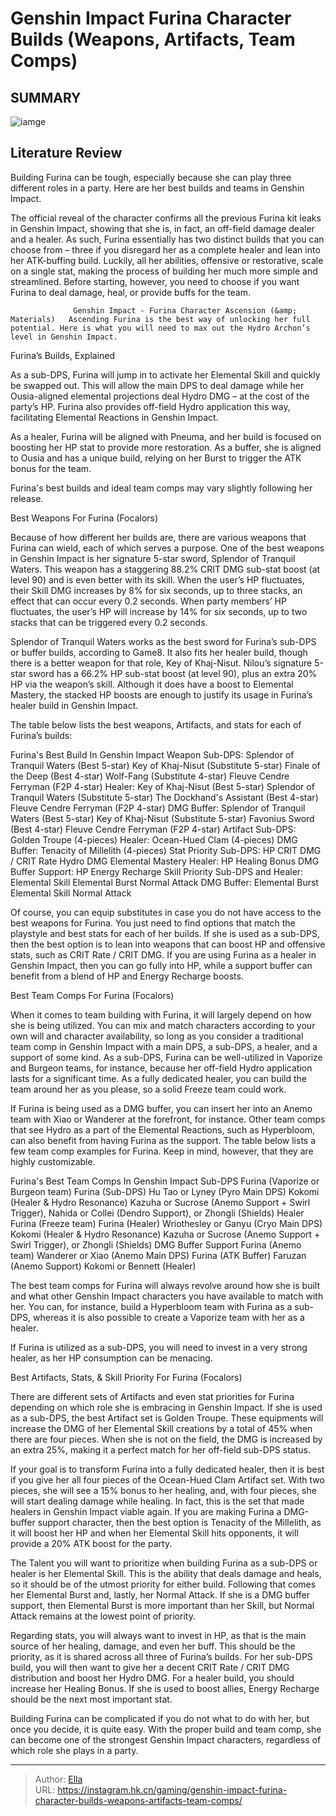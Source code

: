 # Genshin Impact Furina Character Builds (Weapons, Artifacts, Team Comps)


## SUMMARY 

![iamge](https://static1.srcdn.com/wordpress/wp-content/uploads/2023/11/genshin-impact-furina-best-builds-team-comps-artifacts-stats.jpg)

## Literature Review

Building Furina can be tough, especially because she can play three different roles in a party. Here are her best builds and teams in Genshin Impact.





The official reveal of the character confirms all the previous Furina kit leaks in Genshin Impact, showing that she is, in fact, an off-field damage dealer and a healer. As such, Furina essentially has two distinct builds that you can choose from – three if you disregard her as a complete healer and lean into her ATK-buffing build. Luckily, all her abilities, offensive or restorative, scale on a single stat, making the process of building her much more simple and streamlined. Before starting, however, you need to choose if you want Furina to deal damage, heal, or provide buffs for the team.




                  Genshin Impact - Furina Character Ascension (&amp; Materials)   Ascending Furina is the best way of unlocking her full potential. Here is what you will need to max out the Hydro Archon’s level in Genshin Impact.    


 Furina’s Builds, Explained 
          

As a sub-DPS, Furina will jump in to activate her Elemental Skill and quickly be swapped out. This will allow the main DPS to deal damage while her Ousia-aligned elemental projections deal Hydro DMG – at the cost of the party’s HP. Furina also provides off-field Hydro application this way, facilitating Elemental Reactions in Genshin Impact.

As a healer, Furina will be aligned with Pneuma, and her build is focused on boosting her HP stat to provide more restoration. As a buffer, she is aligned to Ousia and has a unique build, relying on her Burst to trigger the ATK bonus for the team.






Furina&#39;s best builds and ideal team comps may vary slightly following her release.






 Best Weapons For Furina (Focalors) 
          

Because of how different her builds are, there are various weapons that Furina can wield, each of which serves a purpose. One of the best weapons in Genshin Impact is her signature 5-star sword, Splendor of Tranquil Waters. This weapon has a staggering 88.2% CRIT DMG sub-stat boost (at level 90) and is even better with its skill. When the user’s HP fluctuates, their Skill DMG increases by 8% for six seconds, up to three stacks, an effect that can occur every 0.2 seconds. When party members’ HP fluctuates, the user’s HP will increase by 14% for six seconds, up to two stacks that can be triggered every 0.2 seconds.




Splendor of Tranquil Waters works as the best sword for Furina’s sub-DPS or buffer builds, according to Game8. It also fits her healer build, though there is a better weapon for that role, Key of Khaj-Nisut. Nilou’s signature 5-star sword has a 66.2% HP sub-stat boost (at level 90), plus an extra 20% HP via the weapon’s skill. Although it does have a boost to Elemental Mastery, the stacked HP boosts are enough to justify its usage in Furina’s healer build in Genshin Impact.

The table below lists the best weapons, Artifacts, and stats for each of Furina’s builds:

 Furina&#39;s Best Build In Genshin Impact   Weapon  Sub-DPS:  Splendor of Tranquil Waters (Best 5-star)   Key of Khaj-Nisut (Substitute 5-star)   Finale of the Deep (Best 4-star)   Wolf-Fang (Substitute 4-star)   Fleuve Cendre Ferryman (F2P 4-star)    Healer:  Key of Khaj-Nisut (Best 5-star)   Splendor of Tranquil Waters (Substitute 5-star)   The Dockhand&#39;s Assistant (Best 4-star)   Fleuve Cendre Ferryman (F2P 4-star)    DMG Buffer:  Splendor of Tranquil Waters (Best 5-star)   Key of Khaj-Nisut (Substitute 5-star)   Favonius Sword (Best 4-star)   Fleuve Cendre Ferryman (F2P 4-star)      Artifact  Sub-DPS:  Golden Troupe (4-pieces)    Healer:  Ocean-Hued Clam (4-pieces)    DMG Buffer:  Tenacity of Millelith (4-pieces)      Stat Priority  Sub-DPS:  HP   CRIT DMG / CRIT Rate   Hydro DMG   Elemental Mastery    Healer:  HP   Healing Bonus    DMG Buffer Support:  HP   Energy Recharge      Skill Priority  Sub-DPS and Healer:  Elemental Skill   Elemental Burst   Normal Attack    DMG Buffer:  Elemental Burst   Elemental Skill   Normal Attack      



Of course, you can equip substitutes in case you do not have access to the best weapons for Furina. You just need to find options that match the playstyle and best stats for each of her builds. If she is used as a sub-DPS, then the best option is to lean into weapons that can boost HP and offensive stats, such as CRIT Rate / CRIT DMG. If you are using Furina as a healer in Genshin Impact, then you can go fully into HP, while a support buffer can benefit from a blend of HP and Energy Recharge boosts.






 Best Team Comps For Furina (Focalors) 
         

When it comes to team building with Furina, it will largely depend on how she is being utilized. You can mix and match characters according to your own will and character availability, so long as you consider a traditional team comp in Genshin Impact with a main DPS, a sub-DPS, a healer, and a support of some kind. As a sub-DPS, Furina can be well-utilized in Vaporize and Burgeon teams, for instance, because her off-field Hydro application lasts for a significant time. As a fully dedicated healer, you can build the team around her as you please, so a solid Freeze team could work.

If Furina is being used as a DMG buffer, you can insert her into an Anemo team with Xiao or Wanderer at the forefront, for instance. Other team comps that see Hydro as a part of the Elemental Reactions, such as Hyperbloom, can also benefit from having Furina as the support. The table below lists a few team comp examples for Furina. Keep in mind, however, that they are highly customizable.




 Furina&#39;s Best Team Comps In Genshin Impact   Sub-DPS Furina (Vaporize or Burgeon team)    Furina (Sub-DPS)   Hu Tao or Lyney (Pyro Main DPS)   Kokomi (Healer &amp; Hydro Resonance)   Kazuha or Sucrose (Anemo Support &#43; Swirl Trigger), Nahida or Collei (Dendro Support), or Zhongli (Shields)      Healer Furina (Freeze team)    Furina (Healer)   Wriothesley or Ganyu (Cryo Main DPS)   Kokomi (Healer &amp; Hydro Resonance)   Kazuha or Sucrose (Anemo Support &#43; Swirl Trigger), or Zhongli (Shields)      DMG Buffer Support Furina (Anemo team)    Wanderer or Xiao (Anemo Main DPS)   Furina (ATK Buffer)   Faruzan (Anemo Support)   Kokomi or Bennett (Healer)      



The best team comps for Furina will always revolve around how she is built and what other Genshin Impact characters you have available to match with her. You can, for instance, build a Hyperbloom team with Furina as a sub-DPS, whereas it is also possible to create a Vaporize team with her as a healer.



If Furina is utilized as a sub-DPS, you will need to invest in a very strong healer, as her HP consumption can be menacing.






 Best Artifacts, Stats, &amp; Skill Priority For Furina (Focalors) 
          




There are different sets of Artifacts and even stat priorities for Furina depending on which role she is embracing in Genshin Impact. If she is used as a sub-DPS, the best Artifact set is Golden Troupe. These equipments will increase the DMG of her Elemental Skill creations by a total of 45% when there are four pieces. When she is not on the field, the DMG is increased by an extra 25%, making it a perfect match for her off-field sub-DPS status.

If your goal is to transform Furina into a fully dedicated healer, then it is best if you give her all four pieces of the Ocean-Hued Clam Artifact set. With two pieces, she will see a 15% bonus to her healing, and, with four pieces, she will start dealing damage while healing. In fact, this is the set that made healers in Genshin Impact viable again. If you are making Furina a DMG-buffer support character, then the best option is Tenacity of the Millelith, as it will boost her HP and when her Elemental Skill hits opponents, it will provide a 20% ATK boost for the party.




The Talent you will want to prioritize when building Furina as a sub-DPS or healer is her Elemental Skill. This is the ability that deals damage and heals, so it should be of the utmost priority for either build. Following that comes her Elemental Burst and, lastly, her Normal Attack. If she is a DMG buffer support, then Elemental Burst is more important than her Skill, but Normal Attack remains at the lowest point of priority.

Regarding stats, you will always want to invest in HP, as that is the main source of her healing, damage, and even her buff. This should be the priority, as it is shared across all three of Furina’s builds. For her sub-DPS build, you will then want to give her a decent CRIT Rate / CRIT DMG distribution and boost her Hydro DMG. For a healer build, you should increase her Healing Bonus. If she is used to boost allies, Energy Recharge should be the next most important stat.

Building Furina can be complicated if you do not what to do with her, but once you decide, it is quite easy. With the proper build and team comp, she can become one of the strongest Genshin Impact characters, regardless of which role she plays in a party.






---

> Author: [Ella](https://instagram.hk.cn/)  
> URL: https://instagram.hk.cn/gaming/genshin-impact-furina-character-builds-weapons-artifacts-team-comps/  

